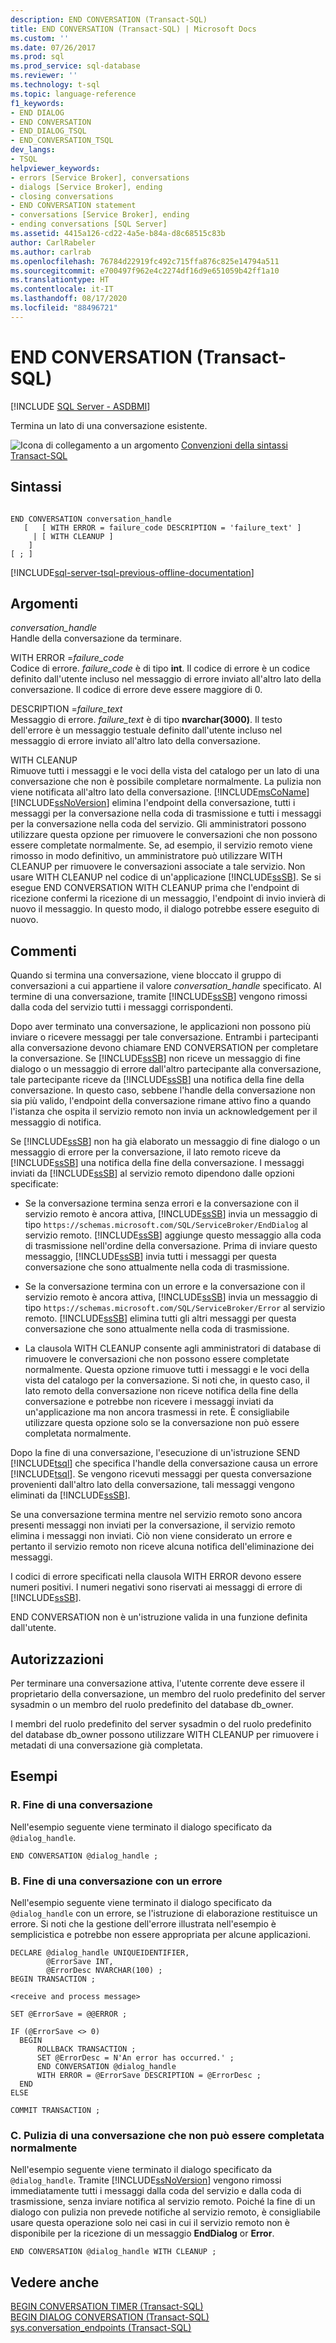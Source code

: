 ```yaml
---
description: END CONVERSATION (Transact-SQL)
title: END CONVERSATION (Transact-SQL) | Microsoft Docs
ms.custom: ''
ms.date: 07/26/2017
ms.prod: sql
ms.prod_service: sql-database
ms.reviewer: ''
ms.technology: t-sql
ms.topic: language-reference
f1_keywords:
- END DIALOG
- END CONVERSATION
- END_DIALOG_TSQL
- END_CONVERSATION_TSQL
dev_langs:
- TSQL
helpviewer_keywords:
- errors [Service Broker], conversations
- dialogs [Service Broker], ending
- closing conversations
- END CONVERSATION statement
- conversations [Service Broker], ending
- ending conversations [SQL Server]
ms.assetid: 4415a126-cd22-4a5e-b84a-d8c68515c83b
author: CarlRabeler
ms.author: carlrab
ms.openlocfilehash: 76784d22919fc492c715ffa876c825e14794a511
ms.sourcegitcommit: e700497f962e4c2274df16d9e651059b42ff1a10
ms.translationtype: HT
ms.contentlocale: it-IT
ms.lasthandoff: 08/17/2020
ms.locfileid: "88496721"
---
```

# <a name="end-conversation-transact-sql"></a>END CONVERSATION (Transact-SQL)
[!INCLUDE [SQL Server - ASDBMI](../../includes/applies-to-version/sql-asdbmi.md)]

  Termina un lato di una conversazione esistente.  
  
 ![Icona di collegamento a un argomento](../../database-engine/configure-windows/media/topic-link.gif "Icona di collegamento a un argomento") [Convenzioni della sintassi Transact-SQL](../../t-sql/language-elements/transact-sql-syntax-conventions-transact-sql.md)  
  
## <a name="syntax"></a>Sintassi  
  
```syntaxsql
  
END CONVERSATION conversation_handle  
   [   [ WITH ERROR = failure_code DESCRIPTION = 'failure_text' ]  
     | [ WITH CLEANUP ]  
    ]  
[ ; ]  
```  
  
[!INCLUDE[sql-server-tsql-previous-offline-documentation](../../includes/sql-server-tsql-previous-offline-documentation.md)]

## <a name="arguments"></a>Argomenti
 *conversation_handle*  
 Handle della conversazione da terminare.  
  
 WITH ERROR =*failure_code*  
 Codice di errore. *failure_code* è di tipo **int**. Il codice di errore è un codice definito dall'utente incluso nel messaggio di errore inviato all'altro lato della conversazione. Il codice di errore deve essere maggiore di 0.  
  
 DESCRIPTION =*failure_text*  
 Messaggio di errore. *failure_text* è di tipo **nvarchar(3000)**. Il testo dell'errore è un messaggio testuale definito dall'utente incluso nel messaggio di errore inviato all'altro lato della conversazione.  
  
 WITH CLEANUP  
 Rimuove tutti i messaggi e le voci della vista del catalogo per un lato di una conversazione che non è possibile completare normalmente. La pulizia non viene notificata all'altro lato della conversazione. [!INCLUDE[msCoName](../../includes/msconame-md.md)] [!INCLUDE[ssNoVersion](../../includes/ssnoversion-md.md)] elimina l'endpoint della conversazione, tutti i messaggi per la conversazione nella coda di trasmissione e tutti i messaggi per la conversazione nella coda del servizio. Gli amministratori possono utilizzare questa opzione per rimuovere le conversazioni che non possono essere completate normalmente. Se, ad esempio, il servizio remoto viene rimosso in modo definitivo, un amministratore può utilizzare WITH CLEANUP per rimuovere le conversazioni associate a tale servizio. Non usare WITH CLEANUP nel codice di un'applicazione [!INCLUDE[ssSB](../../includes/sssb-md.md)]. Se si esegue END CONVERSATION WITH CLEANUP prima che l'endpoint di ricezione confermi la ricezione di un messaggio, l'endpoint di invio invierà di nuovo il messaggio. In questo modo, il dialogo potrebbe essere eseguito di nuovo.  
  
## <a name="remarks"></a>Commenti  
 Quando si termina una conversazione, viene bloccato il gruppo di conversazioni a cui appartiene il valore *conversation_handle* specificato. Al termine di una conversazione, tramite [!INCLUDE[ssSB](../../includes/sssb-md.md)] vengono rimossi dalla coda del servizio tutti i messaggi corrispondenti.  
  
 Dopo aver terminato una conversazione, le applicazioni non possono più inviare o ricevere messaggi per tale conversazione. Entrambi i partecipanti alla conversazione devono chiamare END CONVERSATION per completare la conversazione. Se [!INCLUDE[ssSB](../../includes/sssb-md.md)] non riceve un messaggio di fine dialogo o un messaggio di errore dall'altro partecipante alla conversazione, tale partecipante riceve da [!INCLUDE[ssSB](../../includes/sssb-md.md)] una notifica della fine della conversazione. In questo caso, sebbene l'handle della conversazione non sia più valido, l'endpoint della conversazione rimane attivo fino a quando l'istanza che ospita il servizio remoto non invia un acknowledgement per il messaggio di notifica.  
  
 Se [!INCLUDE[ssSB](../../includes/sssb-md.md)] non ha già elaborato un messaggio di fine dialogo o un messaggio di errore per la conversazione, il lato remoto riceve da [!INCLUDE[ssSB](../../includes/sssb-md.md)] una notifica della fine della conversazione. I messaggi inviati da [!INCLUDE[ssSB](../../includes/sssb-md.md)] al servizio remoto dipendono dalle opzioni specificate:  
  
-   Se la conversazione termina senza errori e la conversazione con il servizio remoto è ancora attiva, [!INCLUDE[ssSB](../../includes/sssb-md.md)] invia un messaggio di tipo `https://schemas.microsoft.com/SQL/ServiceBroker/EndDialog` al servizio remoto. [!INCLUDE[ssSB](../../includes/sssb-md.md)] aggiunge questo messaggio alla coda di trasmissione nell'ordine della conversazione. Prima di inviare questo messaggio, [!INCLUDE[ssSB](../../includes/sssb-md.md)] invia tutti i messaggi per questa conversazione che sono attualmente nella coda di trasmissione.  
  
-   Se la conversazione termina con un errore e la conversazione con il servizio remoto è ancora attiva, [!INCLUDE[ssSB](../../includes/sssb-md.md)] invia un messaggio di tipo `https://schemas.microsoft.com/SQL/ServiceBroker/Error` al servizio remoto. [!INCLUDE[ssSB](../../includes/sssb-md.md)] elimina tutti gli altri messaggi per questa conversazione che sono attualmente nella coda di trasmissione.  
  
-   La clausola WITH CLEANUP consente agli amministratori di database di rimuovere le conversazioni che non possono essere completate normalmente. Questa opzione rimuove tutti i messaggi e le voci della vista del catalogo per la conversazione. Si noti che, in questo caso, il lato remoto della conversazione non riceve notifica della fine della conversazione e potrebbe non ricevere i messaggi inviati da un'applicazione ma non ancora trasmessi in rete. È consigliabile utilizzare questa opzione solo se la conversazione non può essere completata normalmente.  
  
 Dopo la fine di una conversazione, l'esecuzione di un'istruzione SEND [!INCLUDE[tsql](../../includes/tsql-md.md)] che specifica l'handle della conversazione causa un errore [!INCLUDE[tsql](../../includes/tsql-md.md)]. Se vengono ricevuti messaggi per questa conversazione provenienti dall'altro lato della conversazione, tali messaggi vengono eliminati da [!INCLUDE[ssSB](../../includes/sssb-md.md)].  
  
 Se una conversazione termina mentre nel servizio remoto sono ancora presenti messaggi non inviati per la conversazione, il servizio remoto elimina i messaggi non inviati. Ciò non viene considerato un errore e pertanto il servizio remoto non riceve alcuna notifica dell'eliminazione dei messaggi.  
  
 I codici di errore specificati nella clausola WITH ERROR devono essere numeri positivi. I numeri negativi sono riservati ai messaggi di errore di [!INCLUDE[ssSB](../../includes/sssb-md.md)].  
  
 END CONVERSATION non è un'istruzione valida in una funzione definita dall'utente.  
  
## <a name="permissions"></a>Autorizzazioni  
 Per terminare una conversazione attiva, l'utente corrente deve essere il proprietario della conversazione, un membro del ruolo predefinito del server sysadmin o un membro del ruolo predefinito del database db_owner.  
  
 I membri del ruolo predefinito del server sysadmin o del ruolo predefinito del database db_owner possono utilizzare WITH CLEANUP per rimuovere i metadati di una conversazione già completata.  
  
## <a name="examples"></a>Esempi  
  
### <a name="a-ending-a-conversation"></a>R. Fine di una conversazione  
 Nell'esempio seguente viene terminato il dialogo specificato da `@dialog_handle`.  
  
```  
END CONVERSATION @dialog_handle ;  
```  
  
### <a name="b-ending-a-conversation-with-an-error"></a>B. Fine di una conversazione con un errore  
 Nell'esempio seguente viene terminato il dialogo specificato da `@dialog_handle` con un errore, se l'istruzione di elaborazione restituisce un errore. Si noti che la gestione dell'errore illustrata nell'esempio è semplicistica e potrebbe non essere appropriata per alcune applicazioni.  
  
```  
DECLARE @dialog_handle UNIQUEIDENTIFIER,  
        @ErrorSave INT,  
        @ErrorDesc NVARCHAR(100) ;  
BEGIN TRANSACTION ;  
  
<receive and process message>  
  
SET @ErrorSave = @@ERROR ;  
  
IF (@ErrorSave <> 0)  
  BEGIN  
      ROLLBACK TRANSACTION ;  
      SET @ErrorDesc = N'An error has occurred.' ;  
      END CONVERSATION @dialog_handle   
      WITH ERROR = @ErrorSave DESCRIPTION = @ErrorDesc ;  
  END  
ELSE  
  
COMMIT TRANSACTION ;  
```  
  
### <a name="c-cleaning-up-a-conversation-that-cannot-complete-normally"></a>C. Pulizia di una conversazione che non può essere completata normalmente  
 Nell'esempio seguente viene terminato il dialogo specificato da `@dialog_handle`. Tramite [!INCLUDE[ssNoVersion](../../includes/ssnoversion-md.md)] vengono rimossi immediatamente tutti i messaggi dalla coda del servizio e dalla coda di trasmissione, senza inviare notifica al servizio remoto. Poiché la fine di un dialogo con pulizia non prevede notifiche al servizio remoto, è consigliabile usare questa operazione solo nei casi in cui il servizio remoto non è disponibile per la ricezione di un messaggio **EndDialog** or **Error**.  
  
```  
END CONVERSATION @dialog_handle WITH CLEANUP ;  
```  
  
## <a name="see-also"></a>Vedere anche  
 [BEGIN CONVERSATION TIMER &#40;Transact-SQL&#41;](../../t-sql/statements/begin-conversation-timer-transact-sql.md)   
 [BEGIN DIALOG CONVERSATION &#40;Transact-SQL&#41;](../../t-sql/statements/begin-dialog-conversation-transact-sql.md)   
 [sys.conversation_endpoints &#40;Transact-SQL&#41;](../../relational-databases/system-catalog-views/sys-conversation-endpoints-transact-sql.md)  
  
  
